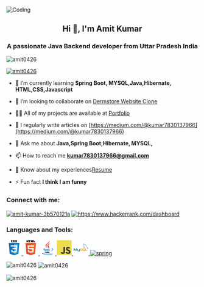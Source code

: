 
<img align="center" src="https://developers.giphy.com/branch/master/static/api-512d36c09662682717108a38bbb5c57d.gif" alt="Coding" width="1000" height="300" >

<h2 align="center">Hi 👋, I'm Amit Kumar</h2>
<h3 align="center">A passionate Java Backend developer from Uttar Pradesh India</h3>




<p align="left"> <img src="https://komarev.com/ghpvc/?username=amit0426&label=Profile%20views&color=0e75b6&style=flat" alt="amit0426" /> </p>

<p align="left"> <a href="https://github.com/ryo-ma/github-profile-trophy"><img src="https://github-profile-trophy.vercel.app/?username=amit0426" alt="amit0426" /></a> </p>

- 🌱 I’m currently learning **Spring Boot, MYSQL,Java,Hibernate, HTML,CSS,Javascript**

- 👯 I’m looking to collaborate on [Dermstore Website Clone](https://62791fd6c7b50b145db9d00e--jazzy-torrone-e7ec7e.netlify.app/)

- 👨‍💻 All of my projects are available at [Portfolio](https://bespoke-banoffee-bf735d.netlify.app/)

- 📝 I regularly write articles on [https://medium.com/@kumar7830137966](https://medium.com/@kumar7830137966)

- 💬 Ask me about **Java,Spring Boot,Hibernate, MYSQL,**

- 📫 How to reach me **kumar7830137966@gmail.com**

- 📄 Know about my experiences[Resume](https://drive.google.com/file/d/1B3ep1z7leNO2QUGrs0Tv8uY7Gxsb6LIJ/view?usp=sharing)

- ⚡ Fun fact **I think I am funny**

<h3 align="left">Connect with me:</h3>
<p align="left">
<a href="https://linkedin.com/in/amit-kumar-3b570121a" target="blank"><img align="center" src="https://raw.githubusercontent.com/rahuldkjain/github-profile-readme-generator/master/src/images/icons/Social/linked-in-alt.svg" alt="amit-kumar-3b570121a" height="30" width="40" /></a>
<a href="https://www.hackerrank.com/https://www.hackerrank.com/dashboard" target="blank"><img align="center" src="https://raw.githubusercontent.com/rahuldkjain/github-profile-readme-generator/master/src/images/icons/Social/hackerrank.svg" alt="https://www.hackerrank.com/dashboard" height="30" width="40" /></a>
</p>

<h3 align="left">Languages and Tools:</h3>
<p align="left"> <a href="https://www.w3schools.com/css/" target="_blank" rel="noreferrer"> <img src="https://raw.githubusercontent.com/devicons/devicon/master/icons/css3/css3-original-wordmark.svg" alt="css3" width="40" height="40"/> </a> <a href="https://www.w3.org/html/" target="_blank" rel="noreferrer"> <img src="https://raw.githubusercontent.com/devicons/devicon/master/icons/html5/html5-original-wordmark.svg" alt="html5" width="40" height="40"/> </a> <a href="https://www.java.com" target="_blank" rel="noreferrer"> <img src="https://raw.githubusercontent.com/devicons/devicon/master/icons/java/java-original.svg" alt="java" width="40" height="40"/> </a> <a href="https://developer.mozilla.org/en-US/docs/Web/JavaScript" target="_blank" rel="noreferrer"> <img src="https://raw.githubusercontent.com/devicons/devicon/master/icons/javascript/javascript-original.svg" alt="javascript" width="40" height="40"/> </a> <a href="https://www.mysql.com/" target="_blank" rel="noreferrer"> <img src="https://raw.githubusercontent.com/devicons/devicon/master/icons/mysql/mysql-original-wordmark.svg" alt="mysql" width="40" height="40"/> </a> <a href="https://spring.io/" target="_blank" rel="noreferrer"> <img src="https://www.vectorlogo.zone/logos/springio/springio-icon.svg" alt="spring" width="40" height="40"/> </a> </p>

<p><img align="left" src="https://github-readme-stats.vercel.app/api/top-langs?username=amit0426&show_icons=true&locale=en&layout=compact" alt="amit0426" /></p>

<p>&nbsp;<img align="center" src="https://github-readme-stats.vercel.app/api?username=amit0426&show_icons=true&locale=en" alt="amit0426" /></p>

<p><img align="center" src="https://github-readme-streak-stats.herokuapp.com/?user=amit0426&" alt="amit0426" /></p>


